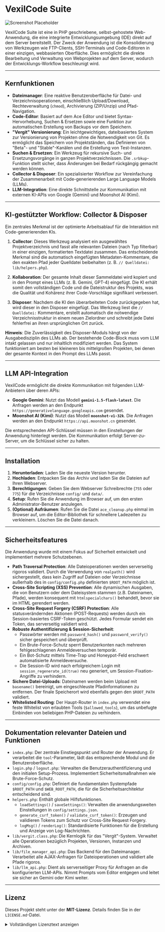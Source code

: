 # VexilCode Suite
![Screenshot Placeholder](https://dev2.safra-media.com/vexilcode_logo1.png)

VexilCode Suite ist eine in PHP geschriebene, selbst-gehostete Web-Anwendung, die eine integrierte Entwicklungsumgebung (IDE) direkt auf dem Server bereitstellt. Der Zweck der Anwendung ist die Konsolidierung von Werkzeugen wie FTP-Clients, SSH-Terminals und Code-Editoren in einer einzigen, webbasierten Oberfläche. Dies ermöglicht die direkte Bearbeitung und Verwaltung von Webprojekten auf dem Server, wodurch der Entwicklungs-Workflow beschleunigt wird.

---

## Kernfunktionen

- **Dateimanager**: Eine reaktive Benutzeroberfläche für Datei- und Verzeichnisoperationen, einschließlich Upload/Download, Rechteverwaltung (`chmod`), Archivierung (ZIP/Unzip) und Pfad-Navigation.
- **Code-Editor**: Basiert auf dem Ace Editor und bietet Syntax-Hervorhebung, Suchen & Ersetzen sowie eine Funktion zur automatischen Erstellung von Backups vor dem Speichern.
- **"Vergit" Versionierung**: Ein leichtgewichtiges, dateibasiertes System zur Versionierung von Projekten ohne die Notwendigkeit von Git. Es ermöglicht das Speichern von Projektständen, das Definieren von "Beta"- und "Stable"-Kanälen und die Erstellung von Test-Instanzen.
- **Suchen & Ersetzen**: Ein Werkzeug für rekursive Such- und Ersetzungsvorgänge in ganzen Projektverzeichnissen. Die `.srbkup`-Funktion stellt sicher, dass Änderungen bei Bedarf rückgängig gemacht werden können.
- **Collector & Disposer**: Ein spezialisierter Workflow zur Vereinfachung der Zusammenarbeit mit Code-generierenden Large Language Models (LLMs).
- **LLM-Integration**: Eine direkte Schnittstelle zur Kommunikation mit externen KI-APIs von Google (Gemini) und Moonshot AI (Kimi).

---

## KI-gestützter Workflow: Collector & Disposer

Ein zentrales Merkmal ist der optimierte Arbeitsablauf für die Interaktion mit Code-generierenden KIs.

1.  **Collector**: Dieses Werkzeug analysiert ein ausgewähltes Projektverzeichnis und fasst alle relevanten Dateien (nach Typ filterbar) in einer einzigen, formatierten Textdatei zusammen. Das entscheidende Merkmal sind die automatisch eingefügten Metadaten-Kommentare, die den exakten Pfad jeder Quelldatei beibehalten (z. B. `// Quelldatei: lib/helpers.php`).

2.  **Kollaboration**: Der gesamte Inhalt dieser Sammeldatei wird kopiert und in den Prompt eines LLMs (z. B. Gemini, GPT-4) eingefügt. Die KI erhält somit den vollständigen Code und die Dateistruktur des Projekts, was die Qualität und Kohärenz ihrer Code-Vorschläge signifikant verbessert.

3.  **Disposer**: Nachdem die KI den überarbeiteten Code zurückgegeben hat, wird dieser in den Disposer eingefügt. Das Werkzeug liest die `// Quelldatei:` Kommentare, erstellt automatisch die notwendige Verzeichnisstruktur in einem neuen Zielordner und schreibt jede Datei fehlerfrei an ihren ursprünglichen Ort zurück.

**Hinweis**: Die Zuverlässigkeit des Disposer-Moduls hängt von der Ausgabedisziplin des LLMs ab. Der bestehende Code-Block muss vom LLM intakt gelassen und nur inhaltlich modifiziert werden. Das System funktioniert am besten bei kleineren bis mittelgroßen Projekten, bei denen der gesamte Kontext in den Prompt des LLMs passt.

---

## LLM API-Integration

VexilCode ermöglicht die direkte Kommunikation mit folgenden LLM-Anbietern über deren APIs:

-   **Google Gemini**: Nutzt das Modell **`gemini-1.5-flash-latest`**. Die Anfragen werden an den Endpunkt `https://generativelanguage.googleapis.com` gesendet.
-   **Moonshot AI (Kimi)**: Nutzt das Modell **`moonshot-v1-32k`**. Die Anfragen werden an den Endpunkt `https://api.moonshot.cn` gesendet.

Die entsprechenden API-Schlüssel müssen in den Einstellungen der Anwendung hinterlegt werden. Die Kommunikation erfolgt Server-zu-Server, um die Schlüssel sicher zu halten.

---

## Installation

1.  **Herunterladen**: Laden Sie die neueste Version herunter.
2.  **Hochladen**: Entpacken Sie das Archiv und laden Sie die Dateien auf Ihren Webserver.
3.  **Berechtigungen**: Geben Sie dem Webserver Schreibrechte (`755` oder `775`) für die Verzeichnisse `config/` und `data/`.
4.  **Setup**: Rufen Sie die Anwendung im Browser auf, um den ersten Administrator-Benutzer anzulegen.
5.  **(Optional) Aufräumen**: Rufen Sie die Datei `ace_cleanup.php` einmal im Browser auf, um die Editor-Bibliothek für schnellere Ladezeiten zu verkleinern. Löschen Sie die Datei danach.

---

## Sicherheitsfeatures

Die Anwendung wurde mit einem Fokus auf Sicherheit entwickelt und implementiert mehrere Schutzebenen.

-   **Path Traversal Protection**: Alle Dateioperationen werden serverseitig rigoros validiert. Durch die Verwendung von `realpath()` wird sichergestellt, dass kein Zugriff auf Dateien oder Verzeichnisse außerhalb des in `config/config.php` definierten `$ROOT_PATH` möglich ist.
-   **Cross-Site Scripting (XSS) Prevention**: Alle dynamischen Ausgaben, die von Benutzern oder dem Dateisystem stammen (z.B. Dateinamen, Pfade), werden konsequent mit `htmlspecialchars()` behandelt, bevor sie im HTML gerendert werden.
-   **Cross-Site Request Forgery (CSRF) Protection**: Alle statusverändernden Aktionen (POST-Requests) werden durch ein Session-basiertes CSRF-Token geschützt. Jedes Formular sendet ein Token, das serverseitig validiert wird.
-   **Robuste Authentifizierung & Session-Sicherheit**:
    * Passwörter werden mit `password_hash()` und `password_verify()` sicher gespeichert und überprüft.
    * Ein Brute-Force-Schutz sperrt Benutzerkonten nach mehreren fehlgeschlagenen Anmeldeversuchen temporär.
    * Ein Bot-Schutz mittels Time-Trap und Honeypot-Feld erschwert automatisierte Anmeldeversuche.
    * Die Session-ID wird nach erfolgreichem Login mit `session_regenerate_id(true)` neu generiert, um Session-Fixation-Angriffe zu verhindern.
-   **Sichere Datei-Uploads**: Dateinamen werden beim Upload mit `basename()` bereinigt, um eingeschleuste Pfadinformationen zu entfernen. Der finale Speicherort wird ebenfalls gegen den `$ROOT_PATH` validiert.
-   **Whitelisted Routing**: Der Haupt-Router in `index.php` verwendet eine feste Whitelist von erlaubten Tools (`$allowed_tools`), um das unbefugte Einbinden von beliebigen PHP-Dateien zu verhindern.

---

## Dokumentation relevanter Dateien und Funktionen

-   `index.php`: Der zentrale Einstiegspunkt und Router der Anwendung. Er verarbeitet die `tool`-Parameter, lädt das entsprechende Modul und die Benutzeroberfläche.
-   `login.php` / `logout.php`: Verwalten die Benutzerauthentifizierung und den initialen Setup-Prozess. Implementiert Sicherheitsmaßnahmen wie Brute-Force-Schutz.
-   `config/config.php`: Definiert die fundamentalen Systempfade `$ROOT_PATH` und `$WEB_ROOT_PATH`, die für die Sicherheitsarchitektur entscheidend sind.
-   `helpers.php`: Enthält globale Hilfsfunktionen.
    -   `loadSettings()` / `saveSettings()`: Verwalten die anwendungsweiten Einstellungen in `config/settings.json`.
    -   `generate_csrf_token()` / `validate_csrf_token()`: Erzeugen und validieren Tokens zum Schutz vor Cross-Site Request Forgery.
    -   `logMsg()` / `renderLog()`: Standardisierte Funktionen für die Erstellung und Anzeige von Log-Nachrichten.
-   `lib/vergit.class.php`: Die Kernlogik für das "Vergit"-System. Verwaltet alle Operationen bezüglich Projekten, Versionen, Instanzen und Archiven.
-   `lib/file_manager_api.php`: Das Backend für den Dateimanager. Verarbeitet alle AJAX-Anfragen für Dateioperationen und validiert alle Pfade rigoros.
-   `lib/llm_api.php`: Dient als serverseitiger Proxy für Anfragen an die konfigurierten LLM-APIs. Nimmt Prompts vom Editor entgegen und leitet sie sicher an Gemini oder Kimi weiter.

---

## Lizenz

Dieses Projekt steht unter der **MIT-Lizenz**. Details finden Sie in der `LICENSE.md`-Datei.

<details>
  <summary>Vollständigen Lizenztext anzeigen</summary>
  
  ```plaintext
  Copyright (c) [2025] [Denys Safra]

  Permission is hereby granted, free of charge, to any person obtaining a copy
  of this software and associated documentation files (the "Software"), to deal
  in the Software without restriction, including without limitation the rights
  to use, copy, modify, merge, publish, distribute, sublicense, and/or sell
  copies of the Software, and to permit persons to whom the Software is
  furnished to do so, subject to the following conditions:

  The above copyright notice and this permission notice shall be included in all
  copies or substantial portions of the Software.

  THE SOFTWARE IS PROVIDED "AS IS", WITHOUT WARRANTY OF ANY KIND, EXPRESS OR
  IMPLIED, INCLUDING BUT NOT LIMITED TO THE WARRANTIES OF MERCHANTABILITY,
  FITNESS FOR A PARTICULAR PURPOSE AND NONINFRINGEMENT. IN NO EVENT SHALL THE
  AUTHORS OR COPYRIGHT HOLDERS BE LIABLE FOR ANY CLAIM, DAMAGES OR OTHER
  LIABILITY, WHETHER IN AN ACTION OF CONTRACT, TORT OR OTHERWISE, ARISING FROM,
  OUT OF OR IN CONNECTION WITH THE SOFTWARE OR THE USE OR OTHER DEALINGS IN THE
  SOFTWARE.
  ```
</details>

